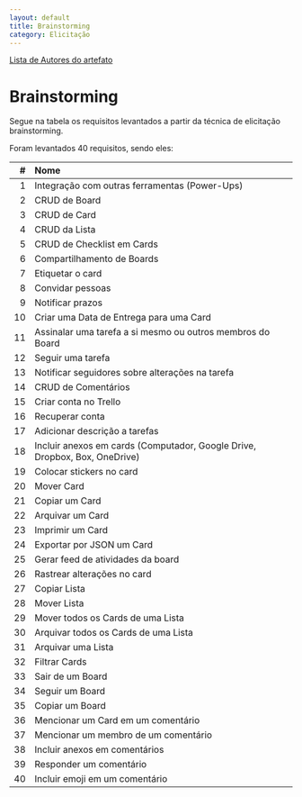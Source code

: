 ```yaml
---
layout: default
title: Brainstorming
category: Elicitação
---
```


[Lista de Autores do artefato](/artefatos.html)

# Brainstorming

Segue na tabela os requisitos levantados a partir da técnica de elicitação brainstorming.

Foram levantados 40 requisitos, sendo eles:

|  # | Nome |
|  ------: | :------ |
|  1 | Integração com outras ferramentas (Power-Ups) |
|  2 | CRUD de Board |
|  3 | CRUD de Card |
|  4 | CRUD da Lista |
|  5 | CRUD de Checklist em Cards |
|  6 | Compartilhamento de Boards |
|  7 | Etiquetar o card |
|  8 | Convidar pessoas |
|  9 | Notificar prazos |
|  10 | Criar uma Data de Entrega para uma Card |
|  11 | Assinalar uma tarefa a si mesmo ou outros membros do Board |
|  12 | Seguir uma tarefa |
|  13 | Notificar seguidores sobre alterações na tarefa |
|  14 | CRUD de Comentários |
|  15 | Criar conta no Trello |
|  16 | Recuperar conta |
|  17 | Adicionar descrição a tarefas |
|  18 | Incluir anexos em cards (Computador, Google Drive, Dropbox, Box, OneDrive) |
|  19 | Colocar stickers no card |
|  20 | Mover Card |
|  21 | Copiar um Card |
|  22 | Arquivar um Card |
|  23 | Imprimir um Card |
|  24 | Exportar por JSON um Card |
|  25 | Gerar feed de atividades da board |
|  26 | Rastrear alterações no card |
|  27 | Copiar Lista |
|  28 | Mover Lista |
|  29 | Mover todos os Cards de uma Lista |
|  30 | Arquivar todos os Cards de uma Lista |
|  31 | Arquivar uma Lista |
|  32 | Filtrar Cards |
|  33 | Sair de um Board |
|  34 | Seguir um Board |
|  35 | Copiar um Board |
|  36 | Mencionar um Card em um comentário |
|  37 | Mencionar um membro de um comentário |
|  38 | Incluir anexos em comentários |
|  39 | Responder um comentário |
|  40 | Incluir emoji em um comentário |
